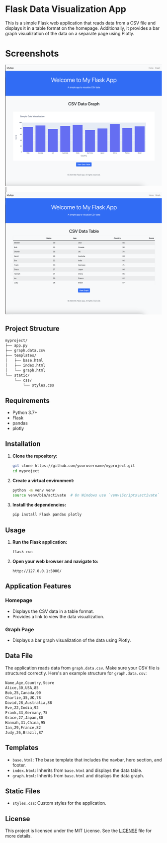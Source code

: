 

# Flask Data Visualization App

This is a simple Flask web application that reads data from a CSV file and displays it in a table format on the homepage. Additionally, it provides a bar graph visualization of the data on a separate page using Plotly.

# Screenshots

![Graph](/screenshots/data_graph.png) | ![Table](/screenshots/data_table.png)


## Project Structure

```
myproject/
├── app.py
├── graph.data.csv
├── templates/
│   ├── base.html
│   ├── index.html
│   └── graph.html
└── static/
    └── css/
        └── styles.css
```

## Requirements

- Python 3.7+
- Flask
- pandas
- plotly

## Installation

1. **Clone the repository:**
    ```bash
    git clone https://github.com/yourusername/myproject.git
    cd myproject
    ```

2. **Create a virtual environment:**
    ```bash
    python -m venv venv
    source venv/bin/activate  # On Windows use `venv\Scripts\activate`
    ```

3. **Install the dependencies:**
    ```bash
    pip install Flask pandas plotly
    ```

## Usage

1. **Run the Flask application:**
    ```bash
    flask run
    ```

2. **Open your web browser and navigate to:**
    ```
    http://127.0.0.1:5000/
    ```

## Application Features

### Homepage

- Displays the CSV data in a table format.
- Provides a link to view the data visualization.

### Graph Page

- Displays a bar graph visualization of the data using Plotly.

## Data File

The application reads data from `graph.data.csv`. Make sure your CSV file is structured correctly. Here's an example structure for `graph.data.csv`:

```csv
Name,Age,Country,Score
Alice,30,USA,85
Bob,25,Canada,90
Charlie,35,UK,78
David,28,Australia,88
Eve,22,India,92
Frank,33,Germany,75
Grace,27,Japan,80
Hannah,31,China,95
Ian,29,France,82
Judy,26,Brazil,87
```

## Templates

- `base.html`: The base template that includes the navbar, hero section, and footer.
- `index.html`: Inherits from `base.html` and displays the data table.
- `graph.html`: Inherits from `base.html` and displays the data graph.

## Static Files

- `styles.css`: Custom styles for the application.

## License

This project is licensed under the MIT License. See the [LICENSE](LICENSE) file for more details.

